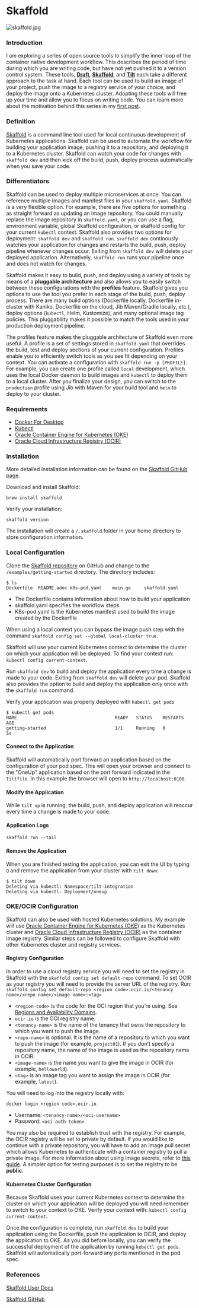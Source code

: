 # Skaffold

![skaffold.jpg](https://github.com/GoogleContainerTools/skaffold/blob/master/logo/skaffold.jpg?raw=true)



### Introduction 

I am exploring a series of open source tools to simplify the inner loop of the container native development workflow. This describes the period of time during which you are writing code, but have not yet pushed it to a version control system. These tools, [**Draft**](draft.md), [**Skaffold**](skaffold.md), and [**Tilt**](tilt.md) each take a different approach to the task at hand.  Each tool can be used to build an image of your project, push the image to a registry service of your choice, and deploy the image onto a Kubernetes cluster. Adopting these tools will free up your time and allow you to focus on writing code. You can learn more about the motivation behind this series in my [first post](intro.md). 



### Definition 

[Skaffold](https://github.com/GoogleContainerTools/skaffold) is a command line tool used for local continuous development of Kubernetes applications. Skaffold can be used to automate the workflow for building your application image, pushing it to a repository, and deploying it to a Kubernetes cluster. Skaffold can watch your code for changes with `skaffold dev` and then kick off the build, push, deploy process automatically when you save your code. 



### Differentiators

Skaffold can be used to deploy multiple microservices at once. You can reference multiple images and manifest files in your `skaffold.yaml`. Skaffold is a very flexible option. For example, there are five options for something as straight forward as updating an image repository. You could manually replace the image repository in `skaffold.yaml`, or you can use a flag, environment variable, global Skaffold configuration, or skaffold config for your current `kubectl` context. Skaffold also provides two options for deployment: `skaffold dev` and `skaffold run`. `skaffold dev` continously watches your application for changes and restarts the build, push, deploy pipeline whenever changes occur. Exiting from `skaffold dev` will delete your deployed application. Alternatively, `skaffold run` runs your pipeline once and does not watch for changes. 

Skaffold makes it easy to build, push, and deploy using a variety of tools by means of a **pluggable architecture** and also allows you to easily switch between these configurations with the **profiles** feature. Skaffold gives you options to use the tool you prefer in each stage of the build, push, deploy process. There are many build options (Dockerfile locally, Dockerfile in-cluster with Kaniko, Dockerfile on the cloud, Jib Maven/Gradle locally, etc.), deploy options (`kubectl`, Helm, Kustomize), and many optional image tag policies. This pluggability makes it possible to match the tools used in your production deployment pipeline. 

The profiles feature makes the pluggable architecture of Skaffold even more useful. A profile is a set of settings stored in `skaffold.yaml` that overrides the build, test and deploy sections of your current configuration. Profiles enable you to efficiently switch tools as you see fit depending on your context. You can activate a configuration with `skaffold run -p [PROFILE]`. For example, you can create one profile called `local` development, which uses the local Docker daemon to build images and `kubectl` to deploy them to a local cluster. After you finalize your design, you can switch to the `production` profile using Jib with Maven for your build tool and `helm` to deploy to your cluster. 



### Requirements

- [Docker For Desktop](https://www.docker.com/products/docker-desktop)
- [Kubectl](https://kubernetes.io/docs/tasks/tools/install-kubectl/)
- [Oracle Container Engine for Kubernetes (OKE)](https://docs.cloud.oracle.com/iaas/Content/ContEng/Concepts/contengoverview.htm)
- [Oracle Cloud Infrastructure Registry (OCIR)](https://docs.cloud.oracle.com/iaas/Content/Registry/Concepts/registryoverview.htm)



### Installation 

More detailed installation information can be found on the [Skaffold GitHub page](https://github.com/GoogleContainerTools/skaffold). 

Download and install Skaffold: 

`brew install skaffold`

Verify your installation: 

`skaffold version`

The installation will create a `/.skaffold` folder in your home directory to store configuration information.  



### Local Configuration 

Clone the [Skaffold repository](https://github.com/GoogleContainerTools/skaffold) on GitHub and change to the `/examples/getting-started` directory. The directory includes:

```
$ ls 
Dockerfile	README.adoc	k8s-pod.yaml	main.go		skaffold.yaml
```

- The Dockerfile contains information about how to build your application 
- skaffold.yaml specifies the workflow steps
- K8s-pod.yaml is the Kubernetes manifest used to build the image created by the Dockerfile

When using a local context you can bypass the image push step with the command `skaffold config set --global local-cluster true`. 

Skaffold will use your current Kubernetes context to determine the cluster on which your application will be deployed. To find your context run: `kubectl config current-context`. 

Run `skaffold dev` to build and deploy the application every time a change is made to your code. Exiting from `skaffold dev` will delete your pod. Skaffold also provides the option to build and deploy the application only once with the `skaffold run` command. 

Verify your application was properly deployed with `kubectl get pods`

```
$ kubectl get pods
NAME                                     READY   STATUS    RESTARTS   AGE
getting-started                          1/1     Running   0          5s
```

#### Connect to the Application 

Skaffold will automatically port forward an application based on the configuration of your pod spec. This will open your browser and connect to the "OneUp" application based on the port forward indicated in the `Tiltfile`. In this example the browser will open to `http://localhost:8100`.  

#### Modify the Application 

While `tilt up` is running, the build, push, and deploy application will reoccur every time a change is made to your code. 

#### Application Logs

`skaffold run --tail`

#### Remove the Application 

When you are finished testing the application, you can exit the UI by typing `Q` and remove the application from your cluster with `tilt down`:

```
$ tilt down
Deleting via kubectl: Namespace/tilt-integration
Deleting via kubectl: Deployment/oneup
```





### OKE/OCIR Configuration 

Skaffold can also be used with hosted Kubernetes solutions. My example will use [Oracle Container Engine for Kubernetes (OKE)](https://docs.cloud.oracle.com/iaas/Content/ContEng/Concepts/contengoverview.htm) as the Kubernetes cluster and [Oracle Cloud Infrastructure Registry (OCIR)](https://docs.cloud.oracle.com/iaas/Content/Registry/Concepts/registryoverview.htm) as the container image registry. Similar steps can be followed to configure Skaffold with other Kubernetes cluster and registry services. 

#### Registry Configuration 

In order to use a cloud registry service you will need to set the registry in Skaffold with the `skaffold config set default-repo` command. To set OCIR as your registry you will need to provide the server URL of the registry. Run: `skaffold config set default-repo <region code>.ocir.io/<tenancy name>/<repo name>/<image name>:<tag>` 

- `<region-code>` is the code for the OCI region that you’re using. See [Regions and Availability Domains](https://docs.cloud.oracle.com/iaas/Content/General/Concepts/regions.htm).
- `ocir.io` is the OCI registry name.
- `<tenancy-name>` is the name of the tenancy that owns the repository to which you want to push the image.
- `<repo-name>` is optional. It is the name of a repository to which you want to push the image (for example, `project01`). If you don’t specify a repository name, the name of the image is used as the repository name in OCIR.
- `<image-name>` is the name you want to give the image in OCIR (for example, `helloworld`).
- `<tag>` is an image tag you want to assign the image in OCIR (for example, `latest`).

You will need to log into the registry locally with:

`docker login <region code>.ocir.io`

- Username: `<tenancy-name>/<oci-username>`
- Password: `<oci-auth-token>`

You may also be required to establish trust with the registry. For example, the OCIR registry will be set to private by default. If you would like to continue with a private repository, you will have to add an image pull secret which allows Kubernetes to authenticate with a container registry to pull a private image. For more information about using image secrets, refer to [this guide](https://www.oracle.com/webfolder/technetwork/tutorials/obe/oci/oke-and-registry/index.html). A simpler option for testing purposes is to set the registry to be **public**. 

#### Kubernetes Cluster Configuration 

Because Skaffold uses your current Kubernetes context to determine the cluster on which your application will be deployed you will need remember to switch to your context to OKE. Verify your context with: `kubectl config current-context`. 

Once the configuration is complete, run `skaffold dev` to build your application using the Dockerfile, push the application to OCIR, and deploy the application to OKE. As you did before locally, you can verify the successful deployment of the application by running `kubectl get pods`. Skaffold will automatically port-forward any ports mentioned in the pod spec.

### References

[Skaffold User Docs](https://skaffold.dev/)

[Skaffold GitHub](https://github.com/GoogleContainerTools/skaffold)


